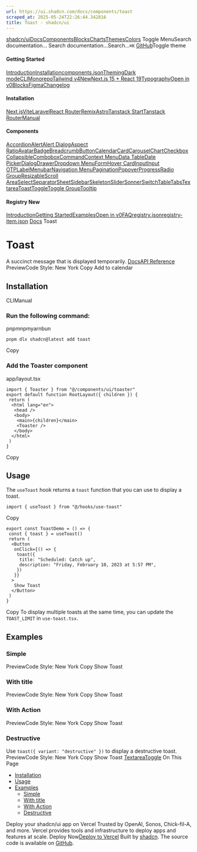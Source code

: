 ```yaml
---
url: https://ui.shadcn.com/docs/components/toast
scraped_at: 2025-05-24T22:26:44.342816
title: Toast - shadcn/ui
---
```


[shadcn/ui](https://ui.shadcn.com/)[Docs](https://ui.shadcn.com/docs/installation)[Components](https://ui.shadcn.com/docs/components)[Blocks](https://ui.shadcn.com/blocks)[Charts](https://ui.shadcn.com/charts)[Themes](https://ui.shadcn.com/themes)[Colors](https://ui.shadcn.com/colors)
Toggle MenuSearch documentation...
Search documentation...Search...`⌘K`
[GitHub](https://github.com/shadcn-ui/ui)Toggle theme
#### Getting Started 
[Introduction](https://ui.shadcn.com/docs)[Installation](https://ui.shadcn.com/docs/installation)[components.json](https://ui.shadcn.com/docs/components-json)[Theming](https://ui.shadcn.com/docs/theming)[Dark mode](https://ui.shadcn.com/docs/dark-mode)[CLI](https://ui.shadcn.com/docs/cli)[Monorepo](https://ui.shadcn.com/docs/monorepo)[Tailwind v4New](https://ui.shadcn.com/docs/tailwind-v4)[Next.js 15 + React 19](https://ui.shadcn.com/docs/react-19)[Typography](https://ui.shadcn.com/docs/components/typography)[Open in v0](https://ui.shadcn.com/docs/v0)[Blocks](https://ui.shadcn.com/docs/blocks)[Figma](https://ui.shadcn.com/docs/figma)[Changelog](https://ui.shadcn.com/docs/changelog)
#### Installation 
[Next.js](https://ui.shadcn.com/docs/installation/next)[Vite](https://ui.shadcn.com/docs/installation/vite)[Laravel](https://ui.shadcn.com/docs/installation/laravel)[React Router](https://ui.shadcn.com/docs/installation/react-router)[Remix](https://ui.shadcn.com/docs/installation/remix)[Astro](https://ui.shadcn.com/docs/installation/astro)[Tanstack Start](https://ui.shadcn.com/docs/installation/tanstack)[Tanstack Router](https://ui.shadcn.com/docs/installation/tanstack-router)[Manual](https://ui.shadcn.com/docs/installation/manual)
#### Components 
[Accordion](https://ui.shadcn.com/docs/components/accordion)[Alert](https://ui.shadcn.com/docs/components/alert)[Alert Dialog](https://ui.shadcn.com/docs/components/alert-dialog)[Aspect Ratio](https://ui.shadcn.com/docs/components/aspect-ratio)[Avatar](https://ui.shadcn.com/docs/components/avatar)[Badge](https://ui.shadcn.com/docs/components/badge)[Breadcrumb](https://ui.shadcn.com/docs/components/breadcrumb)[Button](https://ui.shadcn.com/docs/components/button)[Calendar](https://ui.shadcn.com/docs/components/calendar)[Card](https://ui.shadcn.com/docs/components/card)[Carousel](https://ui.shadcn.com/docs/components/carousel)[Chart](https://ui.shadcn.com/docs/components/chart)[Checkbox](https://ui.shadcn.com/docs/components/checkbox)[Collapsible](https://ui.shadcn.com/docs/components/collapsible)[Combobox](https://ui.shadcn.com/docs/components/combobox)[Command](https://ui.shadcn.com/docs/components/command)[Context Menu](https://ui.shadcn.com/docs/components/context-menu)[Data Table](https://ui.shadcn.com/docs/components/data-table)[Date Picker](https://ui.shadcn.com/docs/components/date-picker)[Dialog](https://ui.shadcn.com/docs/components/dialog)[Drawer](https://ui.shadcn.com/docs/components/drawer)[Dropdown Menu](https://ui.shadcn.com/docs/components/dropdown-menu)[Form](https://ui.shadcn.com/docs/components/form)[Hover Card](https://ui.shadcn.com/docs/components/hover-card)[Input](https://ui.shadcn.com/docs/components/input)[Input OTP](https://ui.shadcn.com/docs/components/input-otp)[Label](https://ui.shadcn.com/docs/components/label)[Menubar](https://ui.shadcn.com/docs/components/menubar)[Navigation Menu](https://ui.shadcn.com/docs/components/navigation-menu)[Pagination](https://ui.shadcn.com/docs/components/pagination)[Popover](https://ui.shadcn.com/docs/components/popover)[Progress](https://ui.shadcn.com/docs/components/progress)[Radio Group](https://ui.shadcn.com/docs/components/radio-group)[Resizable](https://ui.shadcn.com/docs/components/resizable)[Scroll Area](https://ui.shadcn.com/docs/components/scroll-area)[Select](https://ui.shadcn.com/docs/components/select)[Separator](https://ui.shadcn.com/docs/components/separator)[Sheet](https://ui.shadcn.com/docs/components/sheet)[Sidebar](https://ui.shadcn.com/docs/components/sidebar)[Skeleton](https://ui.shadcn.com/docs/components/skeleton)[Slider](https://ui.shadcn.com/docs/components/slider)[Sonner](https://ui.shadcn.com/docs/components/sonner)[Switch](https://ui.shadcn.com/docs/components/switch)[Table](https://ui.shadcn.com/docs/components/table)[Tabs](https://ui.shadcn.com/docs/components/tabs)[Textarea](https://ui.shadcn.com/docs/components/textarea)[Toast](https://ui.shadcn.com/docs/components/toast)[Toggle](https://ui.shadcn.com/docs/components/toggle)[Toggle Group](https://ui.shadcn.com/docs/components/toggle-group)[Tooltip](https://ui.shadcn.com/docs/components/tooltip)
#### Registry New
[Introduction](https://ui.shadcn.com/docs/registry)[Getting Started](https://ui.shadcn.com/docs/registry/getting-started)[Examples](https://ui.shadcn.com/docs/registry/examples)[Open in v0](https://ui.shadcn.com/docs/registry/open-in-v0)[FAQ](https://ui.shadcn.com/docs/registry/faq)[registry.json](https://ui.shadcn.com/docs/registry/registry-json)[registry-item.json](https://ui.shadcn.com/docs/registry/registry-item-json)
[Docs](https://ui.shadcn.com/docs)
Toast
# Toast
A succinct message that is displayed temporarily.
[Docs](https://www.radix-ui.com/docs/primitives/components/toast)[API Reference](https://www.radix-ui.com/docs/primitives/components/toast#api-reference)
PreviewCode
Style: New York
Copy
Add to calendar
## [](https://ui.shadcn.com/docs/components/toast#installation)Installation
CLIManual
### Run the following command:
pnpmnpmyarnbun
```
pnpm dlx shadcn@latest add toast

```

Copy
### Add the Toaster component
app/layout.tsx
```
import { Toaster } from "@/components/ui/toaster"
export default function RootLayout({ children }) {
 return (
  <html lang="en">
   <head />
   <body>
    <main>{children}</main>
    <Toaster />
   </body>
  </html>
 )
}
```
Copy
## [](https://ui.shadcn.com/docs/components/toast#usage)Usage
The `useToast` hook returns a `toast` function that you can use to display a toast.
```
import { useToast } from "@/hooks/use-toast"
```
Copy
```
export const ToastDemo = () => {
 const { toast } = useToast()
 return (
  <Button
   onClick={() => {
    toast({
     title: "Scheduled: Catch up",
     description: "Friday, February 10, 2023 at 5:57 PM",
    })
   }}
  >
   Show Toast
  </Button>
 )
}
```
Copy
To display multiple toasts at the same time, you can update the `TOAST_LIMIT` in `use-toast.tsx`.
## [](https://ui.shadcn.com/docs/components/toast#examples)Examples
### [](https://ui.shadcn.com/docs/components/toast#simple)Simple
PreviewCode
Style: New York
Copy
Show Toast
### [](https://ui.shadcn.com/docs/components/toast#with-title)With title
PreviewCode
Style: New York
Copy
Show Toast
### [](https://ui.shadcn.com/docs/components/toast#with-action)With Action
PreviewCode
Style: New York
Copy
Show Toast
### [](https://ui.shadcn.com/docs/components/toast#destructive)Destructive
Use `toast({ variant: "destructive" })` to display a destructive toast.
PreviewCode
Style: New York
Copy
Show Toast
[Textarea](https://ui.shadcn.com/docs/components/textarea)[Toggle](https://ui.shadcn.com/docs/components/toggle)
On This Page
  * [Installation](https://ui.shadcn.com/docs/components/toast#installation)
  * [Usage](https://ui.shadcn.com/docs/components/toast#usage)
  * [Examples](https://ui.shadcn.com/docs/components/toast#examples)
    * [Simple](https://ui.shadcn.com/docs/components/toast#simple)
    * [With title](https://ui.shadcn.com/docs/components/toast#with-title)
    * [With Action](https://ui.shadcn.com/docs/components/toast#with-action)
    * [Destructive](https://ui.shadcn.com/docs/components/toast#destructive)


Deploy your shadcn/ui app on Vercel
Trusted by OpenAI, Sonos, Chick-fil-A, and more.
Vercel provides tools and infrastructure to deploy apps and features at scale.
Deploy Now[Deploy to Vercel](https://vercel.com/new?utm_source=shadcn_site&utm_medium=web&utm_campaign=docs_cta_deploy_now_callout)
Built by [shadcn](https://twitter.com/shadcn). The source code is available on [GitHub](https://github.com/shadcn-ui/ui).

